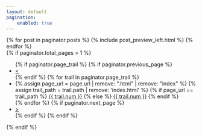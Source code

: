 ```yaml
---
layout: default
pagination:
    enabled: true
---
```


<section id="post-list" class="is-fill">
    {% for post in paginator.posts %}	
        {% include post_preview_left.html %}
    {% endfor %}
</section>
{% if paginator.total_pages > 1 %}
    <section id="pagination" class="is-center-aligned">
        <div class="container">
            <div class="item flex-100">
                <ul class="is-pagination-list">
                {% if paginator.page_trail %}
                    {% if paginator.previous_page %}
                        <li><a href="{{ paginator.previous_page_path | prepend: site.baseurl }}">&lt;</a></li>
                    {% endif %}
                    {% for trail in paginator.page_trail %}
                        <li>
                            {% assign page_url = page.url | remove: ".html" | remove: "index" %}
                            {% assign trail_path = trail.path | remove: 'index.html' %}
                            {% if page_url == trail_path %}
                                <a href="#" class="curr-page">{{ trail.num }}</a>
                            {% else %}
                                <a href="{{ trail.path | prepend: site.baseurl | remove: 'index.html' }}">{{ trail.num }}</a>
                            {% endif %}
                        </li>
                    {% endfor %}
                    {% if paginator.next_page %}
                        <li><a href="{{ paginator.next_page_path | prepend: site.baseurl }}">&gt;</a></li>
                    {% endif %}
                {% endif %}
                </ul>
            </div>
        </div>
    </section>
{% endif %}
